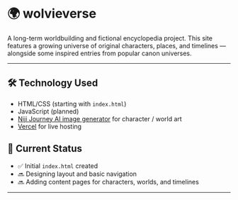 # 🌍 wolvieverse

A long-term worldbuilding and fictional encyclopedia project. This site features a growing universe of original characters, places, and timelines — alongside some inspired entries from popular canon universes.

---

## 🛠️ Technology Used

- HTML/CSS (starting with `index.html`)
- JavaScript (planned)
- [Niji Journey AI image generator](https://nijijourney.com/home) for character / world art
- [Vercel](https://vercel.com/) for live hosting


## 🚧 Current Status

- ✅ Initial `index.html` created
- 🔜 Designing layout and basic navigation
- 🔜 Adding content pages for characters, worlds, and timelines

---
